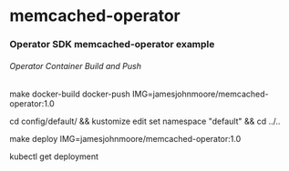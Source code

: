 # memcached-operator
### Operator SDK memcached-operator example

###### Operator Container Build and Push

make docker-build docker-push IMG=jamesjohnmoore/memcached-operator:1.0

cd config/default/ && kustomize edit set namespace "default" && cd ../..

make deploy IMG=jamesjohnmoore/memcached-operator:1.0

kubectl get deployment
